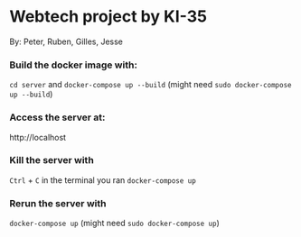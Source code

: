 # Webtech project by KI-35
By: Peter, Ruben, Gilles, Jesse

### Build the docker image with:
`cd server` and
`docker-compose up --build`
    (might need `sudo docker-compose up --build`)

### Access the server at:
http://localhost

### Kill the server with 
`Ctrl` + `C` in the terminal you ran `docker-compose up`

### Rerun the server with 
`docker-compose up` (might need `sudo docker-compose up`)
